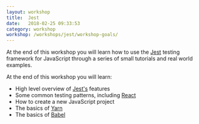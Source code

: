 ```yaml
---
layout: workshop
title:  Jest
date:   2018-02-25 09:33:53
category: workshop
workshop: /workshops/jest/workshop-goals/
---
```


At the end of this workshop you will learn how to use the [Jest](https://facebook.github.io/jest/) testing
framework for JavaScript through a series of small tutorials and real world examples.

At the end of this workshop you will learn:

- High level overview of [Jest's](https://facebook.github.io/jest/) features
- Some common testing patterns, including [React](https://reactjs.org/)
- How to create a new JavaScript project
- The basics of [Yarn](https://yarnpkg.com/en/)
- The basics of [Babel](https://babeljs.io/)
